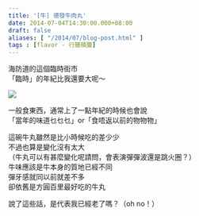 ```yaml
---
title: '[牛] 德發牛肉丸'
date: 2014-07-04T14:30:00.000+08:00
draft: false
aliases: [ "/2014/07/blog-post.html" ]
tags : [flavor - 行膳積腹]
---
```


海防道的這個臨時街市  
「臨時」的年紀比我還要大呢～  

[![](https://2.bp.blogspot.com/-jQ9SA7ROgAI/XEMxfyrcFxI/AAAAAAAAF1I/nRbeRnqDW1QFOyYHGmBTWwW2Ap7wq7LRACLcBGAs/s640/14231188669_f056ed0a0e_z.jpg)](https://2.bp.blogspot.com/-jQ9SA7ROgAI/XEMxfyrcFxI/AAAAAAAAF1I/nRbeRnqDW1QFOyYHGmBTWwW2Ap7wq7LRACLcBGAs/s1600/14231188669_f056ed0a0e_z.jpg)

一般食東西，通常上了一點年紀的時候也會說  
「當年的味道乜乜乜」or「食唔返以前的物物物」  
  
這碗牛丸雖然是比小時候吃的差少少  
不過也算是變化沒有太大  
（牛丸可以有甚麼變化呢請問，會表演彈彈波還是跳火圈？）  
牛味應該是牛本身的質地已經不同  
彈牙感就同以前就差不多  
卻依舊是方圓百里最好吃的牛丸  
  
說了這些話，是代表我已經老了嗎？（oh no！）